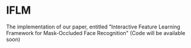 # IFLM
The implementation of our paper, entitled "Interactive Feature Learning Framework for Mask-Occluded Face Recognition" 
(Code will be available soon)
